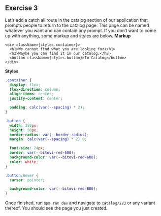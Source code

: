 ## Exercise 3

Let’s add a catch all route in the catalog section of our application that prompts people to return to the catalog page. This page can be named whatever you want and can contain any prompt. If you don’t want to come up with anything, some markup and styles are below.
**Markup**

```tsx
<div className={styles.container}>
  <h1>We cannot find what you are looking for</h1>
  <h2>Maybe you can find it in our catalog.</h2>
  <button className={styles.button}>To Catalog</button>
</div>
```

**Styles**

```css
.container {
  display: flex;
  flex-direction: column;
  align-items: center;
  justify-content: center;

  padding: calc(var(--spacing) * 2);
}

.button {
  width: 150px;
  height: 50px;
  border-radius: var(--border-radius);
  margin: calc(var(--spacing) * 2) 0;

  font-size: 24px;
  border: var(--bitovi-red-600);
  background-color: var(--bitovi-red-600);
  color: white;
}

.button:hover {
  cursor: pointer;

  background-color: var(--bitovi-red-800);
}
```

Once finished, run `npm run dev` and navigate to `catalog/2/3` or any variant thereof. You should see the page you just created.
